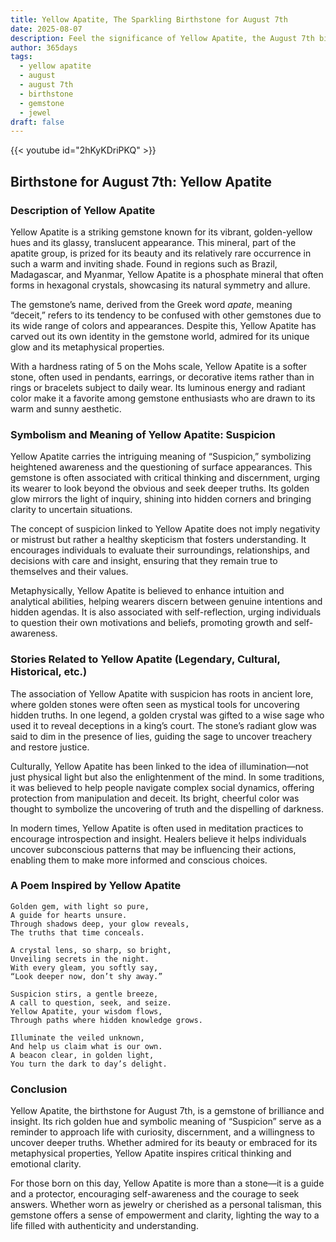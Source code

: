 ```yaml
---
title: Yellow Apatite, The Sparkling Birthstone for August 7th
date: 2025-08-07
description: Feel the significance of Yellow Apatite, the August 7th birthstone symbolizing Suspicion. Let its beauty and meaning brighten your day.
author: 365days
tags:
  - yellow apatite
  - august
  - august 7th
  - birthstone
  - gemstone
  - jewel
draft: false
---
```


{{< youtube id="2hKyKDriPKQ" >}}

## Birthstone for August 7th: Yellow Apatite

### Description of Yellow Apatite

Yellow Apatite is a striking gemstone known for its vibrant, golden-yellow hues and its glassy, translucent appearance. This mineral, part of the apatite group, is prized for its beauty and its relatively rare occurrence in such a warm and inviting shade. Found in regions such as Brazil, Madagascar, and Myanmar, Yellow Apatite is a phosphate mineral that often forms in hexagonal crystals, showcasing its natural symmetry and allure.

The gemstone’s name, derived from the Greek word _apate_, meaning “deceit,” refers to its tendency to be confused with other gemstones due to its wide range of colors and appearances. Despite this, Yellow Apatite has carved out its own identity in the gemstone world, admired for its unique glow and its metaphysical properties.

With a hardness rating of 5 on the Mohs scale, Yellow Apatite is a softer stone, often used in pendants, earrings, or decorative items rather than in rings or bracelets subject to daily wear. Its luminous energy and radiant color make it a favorite among gemstone enthusiasts who are drawn to its warm and sunny aesthetic.

### Symbolism and Meaning of Yellow Apatite: Suspicion

Yellow Apatite carries the intriguing meaning of “Suspicion,” symbolizing heightened awareness and the questioning of surface appearances. This gemstone is often associated with critical thinking and discernment, urging its wearer to look beyond the obvious and seek deeper truths. Its golden glow mirrors the light of inquiry, shining into hidden corners and bringing clarity to uncertain situations.

The concept of suspicion linked to Yellow Apatite does not imply negativity or mistrust but rather a healthy skepticism that fosters understanding. It encourages individuals to evaluate their surroundings, relationships, and decisions with care and insight, ensuring that they remain true to themselves and their values.

Metaphysically, Yellow Apatite is believed to enhance intuition and analytical abilities, helping wearers discern between genuine intentions and hidden agendas. It is also associated with self-reflection, urging individuals to question their own motivations and beliefs, promoting growth and self-awareness.

### Stories Related to Yellow Apatite (Legendary, Cultural, Historical, etc.)

The association of Yellow Apatite with suspicion has roots in ancient lore, where golden stones were often seen as mystical tools for uncovering hidden truths. In one legend, a golden crystal was gifted to a wise sage who used it to reveal deceptions in a king’s court. The stone’s radiant glow was said to dim in the presence of lies, guiding the sage to uncover treachery and restore justice.

Culturally, Yellow Apatite has been linked to the idea of illumination—not just physical light but also the enlightenment of the mind. In some traditions, it was believed to help people navigate complex social dynamics, offering protection from manipulation and deceit. Its bright, cheerful color was thought to symbolize the uncovering of truth and the dispelling of darkness.

In modern times, Yellow Apatite is often used in meditation practices to encourage introspection and insight. Healers believe it helps individuals uncover subconscious patterns that may be influencing their actions, enabling them to make more informed and conscious choices.

### A Poem Inspired by Yellow Apatite

```
Golden gem, with light so pure,  
A guide for hearts unsure.  
Through shadows deep, your glow reveals,  
The truths that time conceals.  

A crystal lens, so sharp, so bright,  
Unveiling secrets in the night.  
With every gleam, you softly say,  
“Look deeper now, don’t shy away.”  

Suspicion stirs, a gentle breeze,  
A call to question, seek, and seize.  
Yellow Apatite, your wisdom flows,  
Through paths where hidden knowledge grows.  

Illuminate the veiled unknown,  
And help us claim what is our own.  
A beacon clear, in golden light,  
You turn the dark to day’s delight.
```

### Conclusion

Yellow Apatite, the birthstone for August 7th, is a gemstone of brilliance and insight. Its rich golden hue and symbolic meaning of “Suspicion” serve as a reminder to approach life with curiosity, discernment, and a willingness to uncover deeper truths. Whether admired for its beauty or embraced for its metaphysical properties, Yellow Apatite inspires critical thinking and emotional clarity.

For those born on this day, Yellow Apatite is more than a stone—it is a guide and a protector, encouraging self-awareness and the courage to seek answers. Whether worn as jewelry or cherished as a personal talisman, this gemstone offers a sense of empowerment and clarity, lighting the way to a life filled with authenticity and understanding.